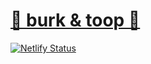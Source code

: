 # [🎢 burk & toop 🐠](https://toopburk.netlify.app/)

[![Netlify Status](https://api.netlify.com/api/v1/badges/ca4823f9-5d3a-48fc-ba07-04d3510923c9/deploy-status)](https://app.netlify.com/sites/toopburk/deploys)
